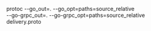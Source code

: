 protoc --go_out=. --go_opt=paths=source_relative \
--go-grpc_out=. --go-grpc_opt=paths=source_relative \
delivery.proto
